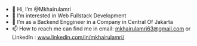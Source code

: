 - 👋 Hi, I’m @Mkhairulamri
- 👀 I’m interested in Web Fullstack Development
- 🌱 I’m as a Backend Enggineer in a Company in Central Of Jakarta
- 📫 How to reach me can find me in email: mkhairulamri63@gmail.com or LinkedIn : www.linkedin.com/in/mkhairulamri/

<!---
Mkhairulamri/Mkhairulamri is a ✨ special ✨ repository because its `README.md` (this file) appears on your GitHub profile.
You can click the Preview link to take a look at your changes.
--->
